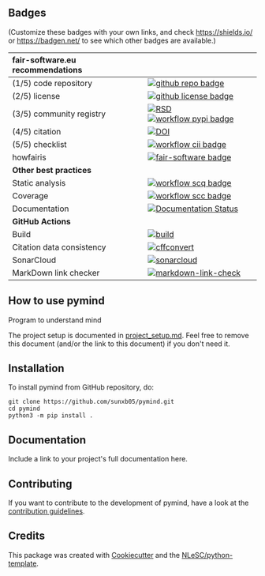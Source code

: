 ## Badges

(Customize these badges with your own links, and check https://shields.io/ or https://badgen.net/ to see which other badges are available.)

| fair-software.eu recommendations | |
| :-- | :--  |
| (1/5) code repository              | [![github repo badge](https://img.shields.io/badge/github-repo-000.svg?logo=github&labelColor=gray&color=blue)](https://github.com/sunxb05/pymind) |
| (2/5) license                      | [![github license badge](https://img.shields.io/github/license/sunxb05/pymind)](https://github.com/sunxb05/pymind) |
| (3/5) community registry           | [![RSD](https://img.shields.io/badge/rsd-pymind-00a3e3.svg)](https://www.research-software.nl/software/pymind) [![workflow pypi badge](https://img.shields.io/pypi/v/pymind.svg?colorB=blue)](https://pypi.python.org/project/pymind/) |
| (4/5) citation                     | [![DOI](https://zenodo.org/badge/DOI/<replace-with-created-DOI>.svg)](https://doi.org/<replace-with-created-DOI>) |
| (5/5) checklist                    | [![workflow cii badge](https://bestpractices.coreinfrastructure.org/projects/<replace-with-created-project-identifier>/badge)](https://bestpractices.coreinfrastructure.org/projects/<replace-with-created-project-identifier>) |
| howfairis                          | [![fair-software badge](https://img.shields.io/badge/fair--software.eu-%E2%97%8F%20%20%E2%97%8F%20%20%E2%97%8F%20%20%E2%97%8F%20%20%E2%97%8B-yellow)](https://fair-software.eu) |
| **Other best practices**           | &nbsp; |
| Static analysis                    | [![workflow scq badge](https://sonarcloud.io/api/project_badges/measure?project=sunxb05_pymind&metric=alert_status)](https://sonarcloud.io/dashboard?id=sunxb05_pymind) |
| Coverage                           | [![workflow scc badge](https://sonarcloud.io/api/project_badges/measure?project=sunxb05_pymind&metric=coverage)](https://sonarcloud.io/dashboard?id=sunxb05_pymind) |
| Documentation                      | [![Documentation Status](https://readthedocs.org/projects/pymind/badge/?version=latest)](https://pymind.readthedocs.io/en/latest/?badge=latest) |
| **GitHub Actions**                 | &nbsp; |
| Build                              | [![build](https://github.com/sunxb05/pymind/actions/workflows/build.yml/badge.svg)](https://github.com/sunxb05/pymind/actions/workflows/build.yml) |
| Citation data consistency               | [![cffconvert](https://github.com/sunxb05/pymind/actions/workflows/cffconvert.yml/badge.svg)](https://github.com/sunxb05/pymind/actions/workflows/cffconvert.yml) |
| SonarCloud                         | [![sonarcloud](https://github.com/sunxb05/pymind/actions/workflows/sonarcloud.yml/badge.svg)](https://github.com/sunxb05/pymind/actions/workflows/sonarcloud.yml) |
| MarkDown link checker              | [![markdown-link-check](https://github.com/sunxb05/pymind/actions/workflows/markdown-link-check.yml/badge.svg)](https://github.com/sunxb05/pymind/actions/workflows/markdown-link-check.yml) |

## How to use pymind

Program to understand mind

The project setup is documented in [project_setup.md](project_setup.md). Feel free to remove this document (and/or the link to this document) if you don't need it.

## Installation

To install pymind from GitHub repository, do:

```console
git clone https://github.com/sunxb05/pymind.git
cd pymind
python3 -m pip install .
```

## Documentation

Include a link to your project's full documentation here.

## Contributing

If you want to contribute to the development of pymind,
have a look at the [contribution guidelines](CONTRIBUTING.md).

## Credits

This package was created with [Cookiecutter](https://github.com/audreyr/cookiecutter) and the [NLeSC/python-template](https://github.com/NLeSC/python-template).
